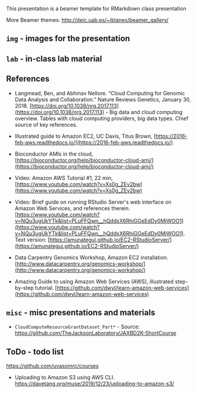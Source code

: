 This presentation is a beamer template for RMarkdown class presentation

More Beamer themes: http://deic.uab.es/~iblanes/beamer_gallery/

## `img` - images for the presentation

## `lab` - in-class lab material

## References

- Langmead, Ben, and Abhinav Nellore. “Cloud Computing for Genomic Data Analysis and Collaboration.” Nature Reviews Genetics, January 30, 2018. [https://doi.org/10.1038/nrg.2017.113](https://doi.org/10.1038/nrg.2017.113) - Big data and cloud computing overview. Tables with cloud computing providers, big data types. Chief source of key references.

- Illustrated guide to Amazon EC2, UC Davis, Titus Brown, [https://2016-feb-aws.readthedocs.io/](https://2016-feb-aws.readthedocs.io/)
- Bioconductor AMIs in the cloud, [https://bioconductor.org/help/bioconductor-cloud-ami/](https://bioconductor.org/help/bioconductor-cloud-ami/)

- Video: Amazon AWS Tutorial #1, 22 min, [https://www.youtube.com/watch?v=Xs0g_ZEv2bw](https://www.youtube.com/watch?v=Xs0g_ZEv2bw)
- Video: Brief guide on running RStudio Server's web interface on Amazon Web Services, and references therein. [https://www.youtube.com/watch?v=NQu3ugUkYTk&list=PLuFFQwn__hQddxX6RhiGGeEdDy0MjWOO1](https://www.youtube.com/watch?v=NQu3ugUkYTk&list=PLuFFQwn__hQddxX6RhiGGeEdDy0MjWOO1). Text version: [https://amunategui.github.io/EC2-RStudioServer/](https://amunategui.github.io/EC2-RStudioServer/)

- Data Carpentry Genomics Workshop, Amazon EC2 installation. [http://www.datacarpentry.org/genomics-workshop/](http://www.datacarpentry.org/genomics-workshop/)

- Amazing Guide to using Amazon Web Services (AWS), illustrated step-by-step tutorial. [https://github.com/dwyl/learn-amazon-web-services](https://github.com/dwyl/learn-amazon-web-services)

## `misc` - misc presentations and materials

- `CloudComputeResourceGrantDataset_Part*` - Source: https://github.com/TheJacksonLaboratory/JAXBD2K-ShortCourse


## ToDo - todo list

https://github.com/uvasomrc/courses

- Uploading to Amazon S3 using AWS CLI. https://davetang.org/muse/2019/12/23/uploading-to-amazon-s3/
